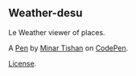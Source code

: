 Weather-desu
------------
 Le Weather viewer of places.

A [Pen](http://codepen.io/undeaddovahkin/pen/xVWjjZ) by [Minar Tishan](http://codepen.io/undeaddovahkin) on [CodePen](http://codepen.io/).

[License](http://codepen.io/undeaddovahkin/pen/xVWjjZ/license).